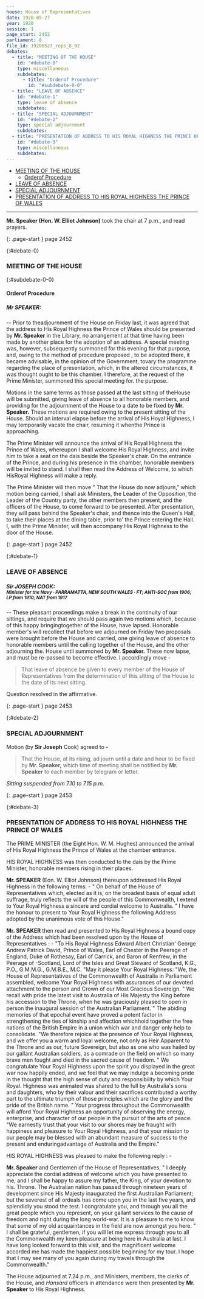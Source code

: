```yaml
---
house: House of Representatives
date: 1920-05-27
year: 1920
session: 1
page_start: 2452
parliament: 8
file_id: 19200527_reps_8_92
debates:
  - title: "MEETING OF THE HOUSE"
    id: "#debate-0"
    type: miscellaneous
    subdebates:
      - title: "Orderof Procedure"
        id: "#subdebate-0-0"
  - title: "LEAVE OF ABSENCE"
    id: "#debate-1"
    type: leave of absence
    subdebates:
  - title: "SPECIAL ADJOURNMENT"
    id: "#debate-2"
    type: special adjournment
    subdebates:
  - title: "PRESENTATION OF ADDRESS TO HIS ROYAL HIGHNESS THE PRINCE OF WALES"
    id: "#debate-3"
    type: miscellaneous
    subdebates:
---
```


* [MEETING OF THE HOUSE](#debate-0)
    * [Orderof Procedure](#subdebate-0-0)
* [LEAVE OF ABSENCE](#debate-1)
* [SPECIAL ADJOURNMENT](#debate-2)
* [PRESENTATION OF ADDRESS TO HIS ROYAL HIGHNESS THE PRINCE OF WALES](#debate-3)


----


 **Mr. Speaker (Hon. W. Elliot Johnson)** took the chair at 7 p.m., and read prayers. 

{: .page-start }
page 2452

{:#debate-0}
### MEETING OF THE HOUSE

{:#subdebate-0-0}
#### Orderof Procedure

##### Mr SPEAKER:

-- Prior to theadjournment of the House on Friday last, it was agreed that the address to  His  Royal Highness the Prince of Wales should be presented by  **Mr. Speaker**  in the Library, no arrangement at that time having been made by another place for the adoption of an address. A special meeting was, however, subsequently summoned for this evening for that purpose, and, owing to the method of procedure proposed , to be adopted there, it became advisable, in the opinion of the Government, tovary the programme regarding the place of presentation, which, in the altered circumstances, it was thought ought to be this chamber. I therefore, at the request of the Prime Minister, summoned this special meeting for. the purpose. 

Motions in the same terms as those passed at the last sitting of theHouse will be submitted, giving leave of absence to all honorable members, and providing for the adjournment of the House to a date to be fixed by  **Mr. Speaker.**  These motions are required owing to the present sitting of the House. Should an interval elapse before the arrival of  His  Hoyal Highness, I may temporarily vacate the chair, resuming it whenthe Prince is approaching. 

The Prime Minister will announce the arrival of  His  Royal Highness the Prince of Wales, whereupon I shall welcome  His  Royal Highness, and invite him to take a seat on the dais beside the Speaker's chair. On the entrance of the Prince, and during his presence in the chamber, honorable members will be invited to stand. I shall then read the Address of Welcome, to which HisRoyal Highness will make a reply. 

The Prime Minister will then move " That the House do now adjourn," which motion being carried, I shall ask Ministers, the Leader of the Opposition, the Leader of the Country party, the other members then present, and the officers of the House, to come forward to be presented. After presentation, they will pass behind the Speaker's chair, and thence into the Queen's Hall, to take their places at the dining table, prior to' the Prince entering the Hall. I, with the Prime Minister, will then accompany  His  Royal Highness to the door of the House. 

{: .page-start }
page 2452

{:#debate-1}
### LEAVE OF ABSENCE

##### Sir JOSEPH COOK:<br><small class="text-muted">Minister for the Navy &middot; PARRAMATTA, NEW SOUTH WALES &middot; FT; ANTI-SOC from 1906; LP from 1910; NAT from 1917</small>

-- These pleasant proceedings make a break in the continuity of our sittings, and require that we should pass again two motions which, because of this happy bringingtogether of the House, have lapsed. Honorable member's will recollect that before we adjourned on Friday two proposals were brought before the House and carried, one giving leave of absence to honorable members until the calling together of the House, and the other adjourning the. House until summoned by  **Mr. Speaker.**  These now lapse, and must be re-passed to become effective. I accordingly move - 

  >That leave of absence be given to every member of the House of Representatives from the determination of this sitting of the House to the date of its next sitting. 

Question resolved in the affirmative. 

{: .page-start }
page 2453

{:#debate-2}
### SPECIAL ADJOURNMENT

Motion (by  **Sir Joseph**  Cook) agreed to - 

  >That the House, at its rising, ad journ until a date and hour to be fixed by  **Mr. Speaker,**  which time of meeting shall be notified by  **Mr. Speaker**  to each member by telegram or letter. 


 *Sitting suspended from 7.10 to 7.15 p.m.* 


{: .page-start }
page 2453

{:#debate-3}
### PRESENTATION OF ADDRESS TO HIS ROYAL HIGHNESS THE PRINCE OF WALES

The PRIME MINISTER (the Eight Hon. W. M. Hughes) announced the arrival of His Royal Highness the Prince of Wales at the chamber entrance. 

HIS ROYAL HIGHNESS was then conducted to the dais by the Prime Minister, honorable members rising in their places. 


 **Mr. SPEAKER** (Eon. W. Elliot Johnson) thereupon addressed  His  Royal Highness in the following terms: - " On behalf of the House of Representatives which, elected as it is, on the broadest basis of equal adult suffrage, truly reflects the will of the people of this Commonwealth, I extend to Your Royal Highness a sincere and cordial welcome to Australia. " I have the honour to present to Your Royal Highness the following Address adopted by the unanimous vote of this House." 


 **Mr. SPEAKER** then read and presented to  His  Royal Highness a bound copy of the Address which had been resolved upon by the House of Representatives :  - "To  His  Royal Highness Edward Albert Christian' George Andrew Patrick David, Prince of Wales, Earl of Chester in the Peerage of England, Duke of Rothesay, Earl of Carrick, and Baron of Renfrew, in the Peerage of -Scotland, Lord of the Isles and Great Steward of Scotland, K.G., P.O., G.M.M.G., G.M.B.E., M.C. "May it please Your Royal Highness: "We, the House of Representatives of the Commonwealth of Australia in Parliament assembled, welcome Your Royal Highness with assurances of our devoted attachment to the person and Crown of our Most Gracious Sovereign. " We recall with pride the latest visit to Australia of  His  Majesty the King before his accession to the Throne, when he was graciously pleased to open in person the inaugural session of the Australian Parliament. " The abiding memories of that epochal event have proved a potent factor in strengthening the ties of kinship and affection whichhold together the free nations of the British Empire in a union which war and danger only help to consolidate. "We therefore rejoice at the presence of  Your Royal Highness, and we offer you a warm and loyal welcome, not only as Heir Apparent to the Throne and as our, future Sovereign, but also as one who was hailed by our gallant Australian soldiers, as a comrade on the field on which so many brave men fought and died in the sacred cause of freedom. " We congratulate Your Royal Highness upon the spirit you displayed in the great war now happily ended, and we feel that we may indulge a becoming pride in the thought that the high sense of duty and responsibility by which Your Royal. Highness was animated was shared to the full by Australia's sons and daughters, who by their valour and their sacrifices contributed a worthy part to the ultimate triumph of those principles which are the glory and the pride of the British name. " Your progress throughout the Commonwealth will afford Your Royal Highness an opportunity of observing the energy, enterprise, and character of our people in the pursuit of the arts of peace. "We earnestly trust that your visit to our shores may be fraught with happiness and pleasure to Your Royal Highness, and that your mission to our people may be blessed with an abundant measure of success to the present and enduringadvantage of Australia and the Empire." 

HIS ROYAL HIGHNESS was pleased to make the following reply :  - 


 **Mr. Speaker** and Gentlemen of the House of Representatives, " I deeply appreciate the cordial address of welcome which you have presented to me, and I shall be happy to assure my father, the King, of your devotion to his. Throne. The Australian nation has passed through nineteen years of development since  His  Majesty inaugurated the first Australian Parliament; but the severest of all ordeals has come upon you in the last five years, and splendidly you stood the test. I congratulate you, and through you all the great people which you represent, on your gallant services to the cause of freedom and right during the long world-war. It is a pleasure to me to know that some of my old acquaintances in the field are now amongst you here. " I shall be grateful, gentlemen, if you will let me express through you to all the Commonwealth my keen pleasure at being here in Australia at last. I have long looked forward to this visit, and the magnificent welcome accorded me has made the happiest possible beginning for my tour. I hope that I may see many of you again during my travels through the Commonwealth." 

The House adjourned at 7.24 p.m., and Ministers, members, the clerks of the House, and  *Hansard*  officers in attendance were then presented by  **Mr. Speaker**  to  His  Royal Highness. 

